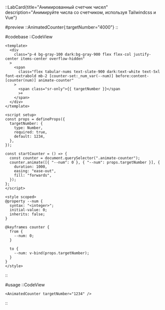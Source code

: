 ::LabCard{title="Анимированный счетчик чисел" description="Анимируйте числа со счетчиком, используя Tailwindcss и Vue"}

#preview
::AnimatedCounter{:targetNumber="4000"}
::

#codebase
::CodeView

```vue
<template>
  <div
    class="p-4 bg-gray-100 dark:bg-gray-900 flex flex-col justify-center items-center overflow-hidden"
  >
    <span
      class="flex tabular-nums text-slate-900 dark:text-white text-5xl font-extrabold mb-2 [counter-set:_num_var(--num)] before:content-[counter(num)] animate-counter"
    >
      <span class="sr-only">{{ targetNumber }}</span
      >+
    </span>
  </div>
</template>

<script setup>
const props = defineProps({
  targetNumber: {
    type: Number,
    required: true,
    default: 1234,
  },
});

const startCounter = () => {
  const counter = document.querySelector(".animate-counter");
  counter.animate([{ "--num": 0 }, { "--num": props.targetNumber }], {
    duration: 1000,
    easing: "ease-out",
    fill: "forwards",
  });
};
</script>

<style scoped>
@property --num {
  syntax: "<integer>";
  initial-value: 0;
  inherits: false;
}

@keyframes counter {
  from {
    --num: 0;
  }

  to {
    --num: v-bind(props.targetNumber);
  }
}
</style>
```

::

#usage
::CodeView

```vue
<AnimatedCounter targetNumber="1234" />
```

::
